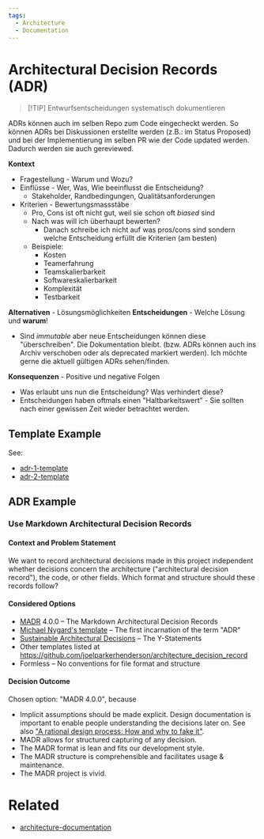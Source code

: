 ```yaml
---
tags:
  - Architecture
  - Documentation
---
```


# Architectural Decision Records (ADR)

> [!TIP] Entwurfsentscheidungen systematisch dokumentieren

ADRs können auch im selben Repo zum Code eingecheckt werden. So können ADRs bei Diskussionen erstellte werden (z.B.: im Status Proposed) und bei der Implementierung im selben PR wie der Code updated werden. Dadurch werden sie auch gereviewed.

**Kontext**

* Fragestellung - Warum und Wozu?
* Einflüsse - Wer, Was, Wie beeinflusst die Entscheidung?
	* Stakeholder, Randbedingungen, Qualitätsanforderungen
* Kriterien - Bewertungsmassstäbe
	* Pro, Cons ist oft nicht gut, weil sie schon oft *biased* sind
	* Nach was will ich überhaupt bewerten?
		* Danach schreibe ich nicht auf was pros/cons sind sondern welche Entscheidung erfüllt die Kriterien (am besten)
	* Beispiele:
		* Kosten
		* Teamerfahrung
		* Teamskalierbarkeit
		* Softwareskalierbarkeit
		* Komplexität
		* Testbarkeit

**Alternativen** - Lösungsmöglichkeiten
**Entscheidungen** - Welche Lösung und **warum**!

* Sind *immutable* aber neue Entscheidungen können diese "überschreiben". Die Dokumentation bleibt. (bzw. ADRs können auch ins Archiv verschoben oder als deprecated markiert werden). Ich möchte gerne die aktuell gültigen ADRs sehen/finden.

**Konsequenzen** - Positive und negative Folgen

* Was erlaubt uns nun die Entscheidung? Was verhindert diese?
* Entscheidungen haben oftmals einen "Haltbarkeitswert" - Sie sollten nach einer gewissen Zeit wieder betrachtet werden.

## Template Example

See: 
- [adr-1-template](examples/adr-1-template.md)
- [adr-2-template](examples/adr-2-template.md)

##  ADR Example
### Use Markdown Architectural Decision Records

#### Context and Problem Statement

We want to record architectural decisions made in this project independent whether decisions concern the architecture ("architectural decision record"), the code, or other fields.
Which format and structure should these records follow?

#### Considered Options

* [MADR](https://adr.github.io/madr/) 4.0.0 – The Markdown Architectural Decision Records
* [Michael Nygard's template](http://thinkrelevance.com/blog/2011/11/15/documenting-architecture-decisions) – The first incarnation of the term "ADR"
* [Sustainable Architectural Decisions](https://www.infoq.com/articles/sustainable-architectural-design-decisions) – The Y-Statements
* Other templates listed at <https://github.com/joelparkerhenderson/architecture_decision_record>
* Formless – No conventions for file format and structure

#### Decision Outcome

Chosen option: "MADR 4.0.0", because

* Implicit assumptions should be made explicit.
  Design documentation is important to enable people understanding the decisions later on.
  See also ["A rational design process: How and why to fake it"](https://doi.org/10.1109/TSE.1986.6312940).
* MADR allows for structured capturing of any decision.
* The MADR format is lean and fits our development style.
* The MADR structure is comprehensible and facilitates usage & maintenance.
* The MADR project is vivid.
# Related
- [architecture-documentation](architecture-documentation.md)